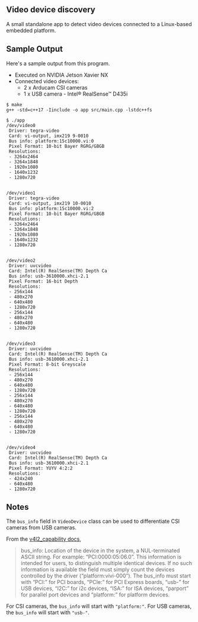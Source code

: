 ## Video device discovery

A small standalone app to detect video devices connected to a Linux-based embedded platform.

## Sample Output

Here's a sample output from this program.

* Executed on NVIDIA Jetson Xavier NX
* Connected video devices:
  - 2 x Arducam CSI cameras
  - 1 x USB camera - Intel® RealSense™ D435i

```console
$ make
g++ -std=c++17 -Iinclude -o app src/main.cpp -lstdc++fs

$ ./app
/dev/video0
 Driver: tegra-video
 Card: vi-output, imx219 9-0010
 Bus info: platform:15c10000.vi:0
 Pixel Format: 10-bit Bayer RGRG/GBGB
 Resolutions:
 - 3264x2464
 - 3264x1848
 - 1920x1080
 - 1640x1232
 - 1280x720


/dev/video1
 Driver: tegra-video
 Card: vi-output, imx219 10-0010
 Bus info: platform:15c10000.vi:2
 Pixel Format: 10-bit Bayer RGRG/GBGB
 Resolutions:
 - 3264x2464
 - 3264x1848
 - 1920x1080
 - 1640x1232
 - 1280x720


/dev/video2
 Driver: uvcvideo
 Card: Intel(R) RealSense(TM) Depth Ca
 Bus info: usb-3610000.xhci-2.1
 Pixel Format: 16-bit Depth
 Resolutions:
 - 256x144
 - 480x270
 - 640x480
 - 1280x720
 - 256x144
 - 480x270
 - 640x480
 - 1280x720


/dev/video3
 Driver: uvcvideo
 Card: Intel(R) RealSense(TM) Depth Ca
 Bus info: usb-3610000.xhci-2.1
 Pixel Format: 8-bit Greyscale
 Resolutions:
 - 256x144
 - 480x270
 - 640x480
 - 1280x720
 - 256x144
 - 480x270
 - 640x480
 - 1280x720
 - 256x144
 - 480x270
 - 640x480
 - 1280x720


/dev/video4
 Driver: uvcvideo
 Card: Intel(R) RealSense(TM) Depth Ca
 Bus info: usb-3610000.xhci-2.1
 Pixel Format: YUYV 4:2:2
 Resolutions:
 - 424x240
 - 640x480
 - 1280x720
```

## Notes

The `bus_info` field in `VideoDevice` class can be used to differentiate CSI cameras from USB cameras.

From the [v4l2_capability docs](https://www.kernel.org/doc/html/v4.12/media/uapi/v4l/vidioc-querycap.html),

> bus_info: Location of the device in the system, a NUL-terminated ASCII string. For example: “PCI:0000:05:06.0”. This information is intended for users, to distinguish multiple identical devices. If no such information is available the field must simply count the devices controlled by the driver (“platform:vivi-000”). The bus_info must start with “PCI:” for PCI boards, “PCIe:” for PCI Express boards, “usb-” for USB devices, “I2C:” for i2c devices, “ISA:” for ISA devices, “parport” for parallel port devices and “platform:” for platform devices.

For CSI cameras, the `bus_info` will start with `"platform:"`. For USB cameras, the `bus_info` will start with `"usb-"`.
